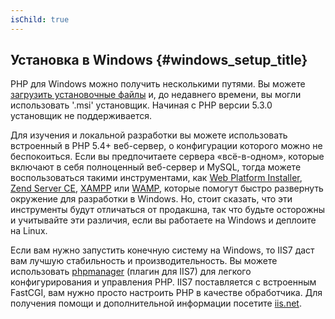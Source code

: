 ```yaml
---
isChild: true
---
```


## Установка в Windows {#windows_setup_title}

PHP для Windows можно получить несколькими путями. Вы можете [загрузить установочные файлы][php-downloads] и, до недавнего времени, вы могли использовать '.msi' установщик. Начиная с PHP версии 5.3.0 установщик не поддерживается.

Для изучения и локальной разработки вы можете использовать встроенный в PHP 5.4+ веб-сервер, о конфигурации которого можно не беспокоиться. Если вы предпочитаете сервера «всё-в-одном», которые включают в себя полноценный веб-сервер и MySQL, тогда можете воспользоваться такими инструментами, как [Web Platform Installer][wpi], [Zend Server CE][zsce], [XAMPP][xampp] или [WAMP][wamp], которые помогут быстро развернуть окружение для разработки в Windows. Но, стоит сказать, что эти инструменты будут отличаться от продакшна, так что будьте осторожны и учитывайте эти различия, если вы работаете на Windows и деплоите на Linux.

Если вам нужно запустить конечную систему на Windows, то IIS7 даст вам лучшую стабильность и производительность. Вы можете использовать [phpmanager][phpmanager] (плагин для IIS7) для легкого конфигурирования и управления PHP. IIS7 поставляется с встроенным FastCGI, вам нужно просто настроить PHP в качестве обработчика. Для получения помощи и дополнительной информации посетите [iis.net][php-iis].

[php-downloads]: http://windows.php.net
[phpmanager]: http://phpmanager.codeplex.com/
[wpi]: http://www.microsoft.com/web/downloads/platform.aspx
[zsce]: http://www.zend.com/en/products/server-ce/
[xampp]: http://www.apachefriends.org/en/xampp.html
[wamp]: http://www.wampserver.com/
[php-iis]: http://php.iis.net/
